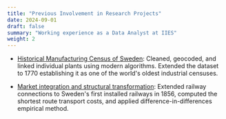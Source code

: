 ```yaml
---
title: "Previous Involvement in Research Projects"
date: 2024-09-01
draft: false
summary: "Working experience as a Data Analyst at IIES"
weight: 2
---
```


* [Historical Manufacturing Census of Sweden](https://www.historicalmanufacturingcensus.se): Cleaned, geocoded, and linked individual plants using modern algorithms. Extended the dataset to 1770 establishing it as one of the world's oldest industrial censuses.

* [Market integration and structural transformation](https://www.historicalmanufacturingcensus.se/research/Market%20integration%20and%20structural%20transformation/1): Extended railway connections to Sweden's first installed railways in 1856, computed the shortest route transport costs, and applied difference-in-differences empirical method.